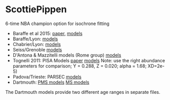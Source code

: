 # ScottiePippen
6-time NBA champion option for isochrone fitting

* Baraffe et al 2015: [paper](http://arxiv.org/abs/1503.04107), [models](http://perso.ens-lyon.fr/isabelle.baraffe/BHAC15dir/)
* Baraffe/Lyon: [models](http://perso.ens-lyon.fr/isabelle.baraffe/BCAH98_models.1)
* Chabrier/Lyon: [models](http://perso.ens-lyon.fr/isabelle.baraffe/DUSTY00_models)
* Seiss/Grenoble [models](http://www.astro.ulb.ac.be/~siess/pmwiki/pmwiki.php/WWWTools/Isochrones)
* D'Antona & Mazzitelli models (Rome group) [models](http://www.oa-roma.inaf.it/dantona/index.html#prems)
* Tognelli 2011: PISA Models [paper](http://cdsads.u-strasbg.fr/cgi-bin/nph-bib_query?2011A%26A...533A.109T&db_key=AST&nosetcookie=1) [models](http://vizier.u-strasbg.fr/viz-bin/VizieR-3?-source=J/A%2bA/533/A109/trk) Note: use the right abundance parameters for comparison; Y = 0.288, Z = 0.020; alpha = 1.68; XD=2e-5)
* Padova/Trieste: PARSEC [models](http://stev.oapd.inaf.it/cgi-bin/cmd)
* Dartmouth: [PMS models](http://stellar.dartmouth.edu/~models/fehp00afep0.html) [MS models](http://stellar.dartmouth.edu/models/grid.html)


The Dartmouth models provide two different age ranges in separate files.
